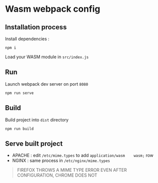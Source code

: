 # Wasm webpack config

## Installation process

Install dependencies :
```shell
npm i
```

Load your WASM module in `src/index.js`

## Run

Launch webpack dev server on port `8080`
```shell
npm run serve
```

## Build

Build project into `dist` directory
```shell
npm run build
```

## Serve built project

- APACHE : edit `/etc/mime.types` to add `application/wasm    wasm;` row
- NGINX : same process in `/etc/nginx/mime.types`

> FIREFOX THROWS A MIME TYPE ERROR EVEN AFTER CONFIGURATION, CHROME DOES NOT

